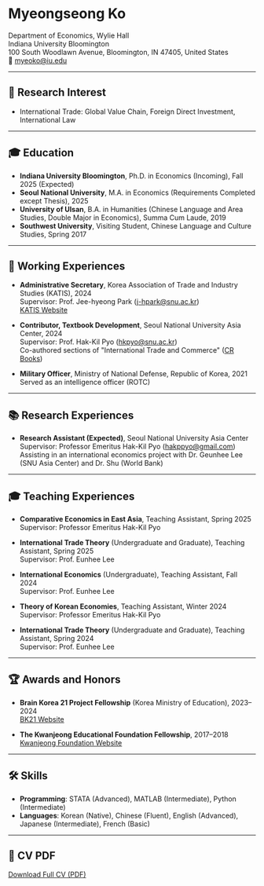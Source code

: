 # Myeongseong Ko

Department of Economics, Wylie Hall  
Indiana University Bloomington  
100 South Woodlawn Avenue, Bloomington, IN 47405, United States  
📧 myeoko@iu.edu

---

## 🔬 Research Interest
- International Trade: Global Value Chain, Foreign Direct Investment, International Law

---

## 🎓 Education
- **Indiana University Bloomington**, Ph.D. in Economics (Incoming), Fall 2025 (Expected)
- **Seoul National University**, M.A. in Economics (Requirements Completed except Thesis), 2025
- **University of Ulsan**, B.A. in Humanities (Chinese Language and Area Studies, Double Major in Economics), Summa Cum Laude, 2019
- **Southwest University**, Visiting Student, Chinese Language and Culture Studies, Spring 2017

---

## 💼 Working Experiences
- **Administrative Secretary**, Korea Association of Trade and Industry Studies (KATIS), 2024  
  Supervisor: Prof. Jee-hyeong Park ([j-hpark@snu.ac.kr](mailto:j-hpark@snu.ac.kr))  
  [KATIS Website](http://www.katis.or.kr/)

- **Contributor, Textbook Development**, Seoul National University Asia Center, 2024  
  Supervisor: Prof. Hak-Kil Pyo ([hkpyo@snu.ac.kr](mailto:hkpyo@snu.ac.kr))  
  Co-authored sections of "International Trade and Commerce" ([CR Books](http://www.crbooks.co.kr/))

- **Military Officer**, Ministry of National Defense, Republic of Korea, 2021  
  Served as an intelligence officer (ROTC)

---

## 📚 Research Experiences
- **Research Assistant (Expected)**, Seoul National University Asia Center  
  Supervisor: Professor Emeritus Hak-Kil Pyo ([hakppyo@gmail.com](mailto:hakppyo@gmail.com))  
  Assisting in an international economics project with Dr. Geunhee Lee (SNU Asia Center) and Dr. Shu (World Bank)

---

## 🎓 Teaching Experiences
- **Comparative Economics in East Asia**, Teaching Assistant, Spring 2025  
  Supervisor: Professor Emeritus Hak-Kil Pyo

- **International Trade Theory** (Undergraduate and Graduate), Teaching Assistant, Spring 2025  
  Supervisor: Prof. Eunhee Lee

- **International Economics** (Undergraduate), Teaching Assistant, Fall 2024  
  Supervisor: Prof. Eunhee Lee

- **Theory of Korean Economies**, Teaching Assistant, Winter 2024  
  Supervisor: Professor Emeritus Hak-Kil Pyo

- **International Trade Theory** (Undergraduate and Graduate), Teaching Assistant, Spring 2024  
  Supervisor: Prof. Eunhee Lee

---

## 🏆 Awards and Honors
- **Brain Korea 21 Project Fellowship** (Korea Ministry of Education), 2023–2024  
  [BK21 Website](https://bk21four.nrf.re.kr/)

- **The Kwanjeong Educational Foundation Fellowship**, 2017–2018  
  [Kwanjeong Foundation Website](https://www.ikef.or.kr/)

---

## 🛠 Skills
- **Programming**: STATA (Advanced), MATLAB (Intermediate), Python (Intermediate)
- **Languages**: Korean (Native), Chinese (Fluent), English (Advanced), Japanese (Intermediate), French (Basic)

---

## 📄 CV PDF
[Download Full CV (PDF)](./Curriculum_Vitae_MyeongseongKo_20240427.pdf)
